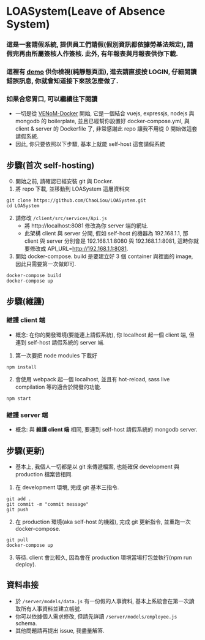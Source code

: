 # LOASystem(Leave of Absence System)

### 這是一套請假系統, 提供員工們請假(假別資訊都依據勞基法規定), 請假完再由所屬簽核人作簽核. 此外, 有年報表與月報表供你下載.
### 這裡有 [demo](https://chaoliou.github.io/) 供你檢視(純靜態頁面), 進去請直接按 LOGIN, 仔細閱讀錯誤訊息, 你就會知道接下來該怎麼做了.

### 如果合您胃口, 可以繼續往下閱讀
- 一切是從 [VENoM-Docker](https://github.com/jamesaud/VENoM-Docker/) 開始, 它是一個結合 vuejs, expressjs, nodejs 與 mongodb 的 boilerplate, 並且已經幫你設置好 docker-compose.yml, 與 client & server 的 Dockerfile 了, 非常感謝此 repo 讓我不用從 0 開始做這套請假系統.
- 因此, 你只要依照以下步驟, 基本上就能 self-host 這套請假系統

## 步驟(首次 self-hosting)
0. 開始之前, 請確認已經安裝 git 與 Docker.
1. 將 repo 下載, 並移動到 LOASystem 這層資料夾
```
git clone https://github.com/ChaoLiou/LOASystem.git
cd LOASystem
```
2. 請修改 `/client/src/services/Api.js`
   - 將 http://localhost:8081 修改為你 server 端的網址.
   - 此架構 client 與 server 分開, 假如 self-host 的機器為 192.168.1.1, 那 client 與 server 分別會是 192.168.1.1:8080 與 192.168.1.1:8081, 這時你就要修改成 API_URL=http://192.168.1.1:8081.
3. 開始 docker-compose. build 是要建立好 3 個 container 與裡面的 image, 因此只需要第一次做即可.
```
docker-compose build
docker-compose up
```

## 步驟(維護)
### 維護 client 端
- 概念: 在你的開發環境(要能連上請假系統), 你 localhost 起一個 client 端, 但連到 self-host 請假系統的 server 端.
1. 第一次要把 node modules 下載好
```
npm install
```
2. 會使用 webpack 起一個 localhost, 並且有 hot-reload, sass live compilation 等的適合於開發的功能.
```
npm start
```

### 維護 server 端
- 概念: 與 **維護 client 端** 相同, 要連到 self-host 請假系統的 mongodb server.

## 步驟(更新)
- 基本上, 我個人一切都是以 git 來傳遞檔案, 也能確保 development 與 production 檔案皆相同.
1. 在 development 環境, 完成 git 基本三指令.
```
git add .
git commit -m "commit message"
git push
```
2. 在 production 環境(aka self-host 的機器), 完成 git 更新指令, 並重跑一次 docker-compose.
```
git pull
docker-compose up
```
3. 等待. client 會比較久, 因為會在 production 環境當場打包並執行(npm run deploy).

## 資料串接
- 於 `/server/models/data.js` 有一份假的人事資料, 基本上系統會在第一次讀取所有人事資料並建立帳號.
- 你可以依據個人需求修改, 但請先詳讀 `/server/models/employee.js` schema. 
- 其他問題請再提出 issue, 我盡量解答.
